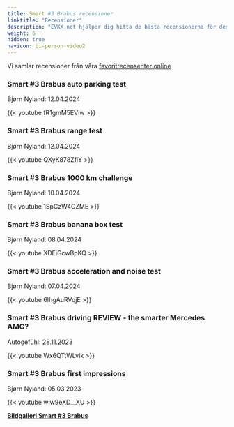```yaml
---
title: Smart #3 Brabus recensioner
linktitle: "Recensioner"
description: "EVKX.net hjälper dig hitta de bästa recensionerna för denna modell."
weight: 6
hidden: true
navicon: bi-person-video2
---
```

Vi samlar recensioner från våra [favoritrecensenter online](../../../../../guides/evreviewers/)

<div class="container text-center shadow p-2 pe-4 mb-5 bg-body-tertiary rounded border">
<h3>Smart #3 Brabus auto parking test</h3>
<p>Bjørn Nyland: 12.04.2024</p>

{{< youtube fR1gmM5EViw >}}

</div>
<div class="container text-center shadow p-2 pe-4 mb-5 bg-body-tertiary rounded border">
<h3>Smart #3 Brabus range test</h3>
<p>Bjørn Nyland: 12.04.2024</p>

{{< youtube QXyK878ZfiY >}}

</div>
<div class="container text-center shadow p-2 pe-4 mb-5 bg-body-tertiary rounded border">
<h3>Smart #3 Brabus 1000 km challenge</h3>
<p>Bjørn Nyland: 10.04.2024</p>

{{< youtube 1SpCzW4CZME >}}

</div>
<div class="container text-center shadow p-2 pe-4 mb-5 bg-body-tertiary rounded border">
<h3>Smart #3 Brabus banana box test</h3>
<p>Bjørn Nyland: 08.04.2024</p>

{{< youtube XDEiGcwBpKQ >}}

</div>
<div class="container text-center shadow p-2 pe-4 mb-5 bg-body-tertiary rounded border">
<h3>Smart #3 Brabus acceleration and noise test</h3>
<p>Bjørn Nyland: 07.04.2024</p>

{{< youtube 6IhgAuRVqjE >}}

</div>
<div class="container text-center shadow p-2 pe-4 mb-5 bg-body-tertiary rounded border">
<h3>Smart #3 Brabus driving REVIEW - the smarter Mercedes AMG?</h3>
<p>Autogefühl: 28.11.2023</p>

{{< youtube Wx6QTtWLvIk >}}

</div>
<div class="container text-center shadow p-2 pe-4 mb-5 bg-body-tertiary rounded border">
<h3>Smart #3 Brabus first impressions</h3>
<p>Bjørn Nyland: 05.03.2023</p>

{{< youtube wiw9eXD__XU >}}

</div>
<div class="mt-3 mb-3">
<a href="../gallery/" class="text-decoration-none text-black">
<strong><i class="bi-arrow-left"></i>Bildgalleri  </strong>
</a>
<a href="../" class="text-decoration-none text-black float-end">
<strong>Smart #3 Brabus <i class="bi-arrow-right"></i></strong>
</a>
</div>
